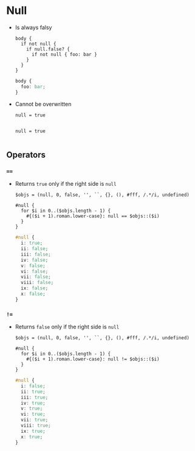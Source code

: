 # Null

- Is always falsy

  ~~~ lay
  body {
    if not null {
      if null.false? {
        if not null { foo: bar }
      }
    }
  }
  ~~~

  ~~~ css
  body {
    foo: bar;
  }
  ~~~

- Cannot be overwritten

  ~~~ lay
  null = true
  ~~~

  ~~~ ReferenceError
  ~~~

  ~~~ lay
  null = true
  ~~~

  ~~~ ReferenceError
  ~~~

## Operators

### `==`

- Returns `true` only if the right side is `null`

  ~~~ lay
  $objs = (null, 0, false, '', ``, {}, (), #fff, /.*/i, undefined)

  #null {
    for $i in 0..($objs.length - 1) {
      #{($i + 1).roman.lower-case}: null == $objs::($i)
    }
  }
  ~~~

  ~~~ css
  #null {
    i: true;
    ii: false;
    iii: false;
    iv: false;
    v: false;
    vi: false;
    vii: false;
    viii: false;
    ix: false;
    x: false;
  }
  ~~~

### `!=`

- Returns `false` only if the right side is `null`

  ~~~ lay
  $objs = (null, 0, false, '', ``, {}, (), #fff, /.*/i, undefined)

  #null {
    for $i in 0..($objs.length - 1) {
      #{($i + 1).roman.lower-case}: null != $objs::($i)
    }
  }
  ~~~

  ~~~ css
  #null {
    i: false;
    ii: true;
    iii: true;
    iv: true;
    v: true;
    vi: true;
    vii: true;
    viii: true;
    ix: true;
    x: true;
  }
  ~~~

